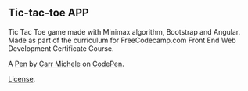 Tic-tac-toe APP
---------------
Tic Tac Toe game made with Minimax algorithm, Bootstrap and Angular. Made as part of the curriculum for FreeCodecamp.com Front End Web Development Certificate Course.


A [Pen](https://codepen.io/caromichel/pen/PzEyyE) by [Carr Michele](http://codepen.io/caromichel) on [CodePen](http://codepen.io/).

[License](https://codepen.io/caromichel/pen/PzEyyE/license).